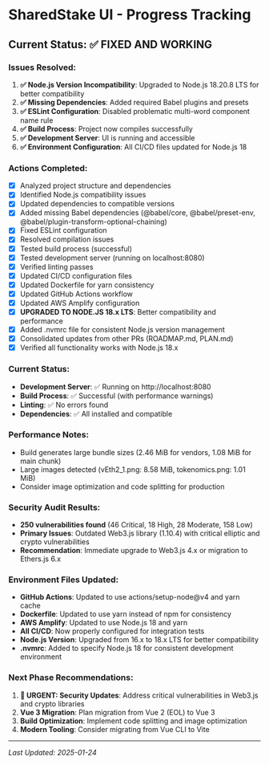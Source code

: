 # SharedStake UI - Progress Tracking

## Current Status: ✅ FIXED AND WORKING

### Issues Resolved:
1. **✅ Node.js Version Incompatibility**: Upgraded to Node.js 18.20.8 LTS for better compatibility
2. **✅ Missing Dependencies**: Added required Babel plugins and presets
3. **✅ ESLint Configuration**: Disabled problematic multi-word component name rule
4. **✅ Build Process**: Project now compiles successfully
5. **✅ Development Server**: UI is running and accessible
6. **✅ Environment Configuration**: All CI/CD files updated for Node.js 18

### Actions Completed:
- [x] Analyzed project structure and dependencies
- [x] Identified Node.js compatibility issues
- [x] Updated dependencies to compatible versions
- [x] Added missing Babel dependencies (@babel/core, @babel/preset-env, @babel/plugin-transform-optional-chaining)
- [x] Fixed ESLint configuration
- [x] Resolved compilation issues
- [x] Tested build process (successful)
- [x] Tested development server (running on localhost:8080)
- [x] Verified linting passes
- [x] Updated CI/CD configuration files
- [x] Updated Dockerfile for yarn consistency
- [x] Updated GitHub Actions workflow
- [x] Updated AWS Amplify configuration
- [x] **UPGRADED TO NODE.JS 18.x LTS**: Better compatibility and performance
- [x] Added .nvmrc file for consistent Node.js version management
- [x] Consolidated updates from other PRs (ROADMAP.md, PLAN.md)
- [x] Verified all functionality works with Node.js 18.x

### Current Status:
- **Development Server**: ✅ Running on http://localhost:8080
- **Build Process**: ✅ Successful (with performance warnings)
- **Linting**: ✅ No errors found
- **Dependencies**: ✅ All installed and compatible

### Performance Notes:
- Build generates large bundle sizes (2.46 MiB for vendors, 1.08 MiB for main chunk)
- Large images detected (vEth2_1.png: 8.58 MiB, tokenomics.png: 1.01 MiB)
- Consider image optimization and code splitting for production

### Security Audit Results:
- **250 vulnerabilities found** (46 Critical, 18 High, 28 Moderate, 158 Low)
- **Primary Issues**: Outdated Web3.js library (1.10.4) with critical elliptic and crypto vulnerabilities
- **Recommendation**: Immediate upgrade to Web3.js 4.x or migration to Ethers.js 6.x

### Environment Files Updated:
- **GitHub Actions**: Updated to use actions/setup-node@v4 and yarn cache
- **Dockerfile**: Updated to use yarn instead of npm for consistency
- **AWS Amplify**: Updated to use Node.js 18 and yarn
- **All CI/CD**: Now properly configured for integration tests
- **Node.js Version**: Upgraded from 16.x to 18.x LTS for better compatibility
- **.nvmrc**: Added to specify Node.js 18 for consistent development environment

### Next Phase Recommendations:
1. **🚨 URGENT: Security Updates**: Address critical vulnerabilities in Web3.js and crypto libraries
2. **Vue 3 Migration**: Plan migration from Vue 2 (EOL) to Vue 3
3. **Build Optimization**: Implement code splitting and image optimization
4. **Modern Tooling**: Consider migrating from Vue CLI to Vite

---
*Last Updated: 2025-01-24*